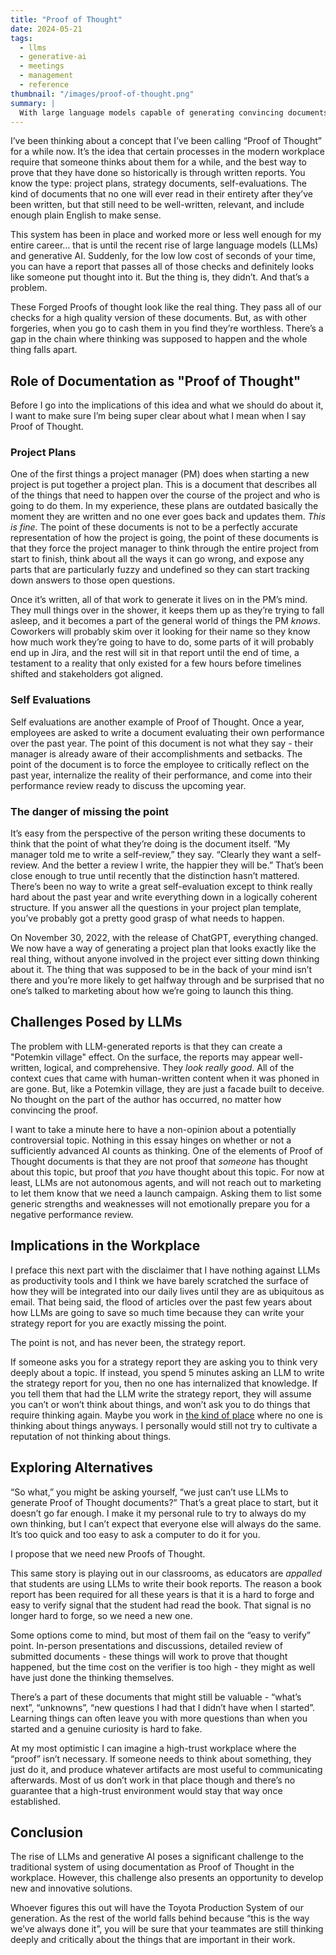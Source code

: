 ```yaml
---
title: "Proof of Thought"
date: 2024-05-21
tags:
  - llms
  - generative-ai
  - meetings
  - management
  - reference
thumbnail: "/images/proof-of-thought.png"
summary: |
  With large language models capable of generating convincing documents without real thought, this insightful article explores the critical need for new "Proofs of Thought" to ensure genuine intellectual engagement and prevent workplace processes from becoming mere facades.
---
```

I’ve been thinking about a concept that I’ve been calling “Proof of Thought” for a while now. It’s the idea that certain processes in the modern workplace require that someone thinks about them for a while, and the best way to prove that they have done so historically is through written reports. You know the type: project plans, strategy documents, self-evaluations. The kind of documents that no one will ever read in their entirety after they’ve been written, but that still need to be well-written, relevant, and include enough plain English to make sense.

This system has been in place and worked more or less well enough for my entire career… that is until the recent rise of large language models (LLMs) and generative AI. Suddenly, for the low low cost of seconds of your time, you can have a report that passes all of those checks and definitely looks like someone put thought into it. But the thing is, they didn’t. And that’s a problem.

These Forged Proofs of thought look like the real thing. They pass all of our checks for a high quality version of these documents. But, as with other forgeries, when you go to cash them in you find they’re worthless. There’s a gap in the chain where thinking was supposed to happen and the whole thing falls apart.

## Role of Documentation as "Proof of Thought"

Before I go into the implications of this idea and what we should do about it, I want to make sure I’m being super clear about what I mean when I say Proof of Thought.

### Project Plans

One of the first things a project manager (PM) does when starting a new project is put together a project plan. This is a document that describes all of the things that need to happen over the course of the project and who is going to do them. In my experience, these plans are outdated basically the moment they are written and no one ever goes back and updates them. _This is fine._ The point of these documents is not to be a perfectly accurate representation of how the project is going, the point of these documents is that they force the project manager to think through the entire project from start to finish, think about all the ways it can go wrong, and expose any parts that are particularly fuzzy and undefined so they can start tracking down answers to those open questions.

Once it’s written, all of that work to generate it lives on in the PM’s mind. They mull things over in the shower, it keeps them up as they’re trying to fall asleep, and it becomes a part of the general world of things the PM _knows_. Coworkers will probably skim over it looking for their name so they know how much work they’re going to have to do, some parts of it will probably end up in Jira, and the rest will sit in that report until the end of time, a testament to a reality that only existed for a few hours before timelines shifted and stakeholders got aligned.

### Self Evaluations

Self evaluations are another example of Proof of Thought. Once a year, employees are asked to write a document evaluating their own performance over the past year. The point of this document is not what they say - their manager is already aware of their accomplishments and setbacks. The point of the document is to force the employee to critically reflect on the past year, internalize the reality of their performance, and come into their performance review ready to discuss the upcoming year.

### The danger of missing the point

It’s easy from the perspective of the person writing these documents to think that the point of what they’re doing is the document itself. “My manager told me to write a self-review,” they say. “Clearly they want a self-review. And the better a review I write, the happier they will be.” That’s been close enough to true until recently that the distinction hasn’t mattered. There’s been no way to write a great self-evaluation except to think really hard about the past year and write everything down in a logically coherent structure. If you answer all the questions in your project plan template, you’ve probably got a pretty good grasp of what needs to happen.

On November 30, 2022, with the release of ChatGPT, everything changed. We now have a way of generating a project plan that looks exactly like the real thing, without anyone involved in the project ever sitting down thinking about it. The thing that was supposed to be in the back of your mind isn’t there and you’re more likely to get halfway through and be surprised that no one’s talked to marketing about how we’re going to launch this thing.

## Challenges Posed by LLMs

The problem with LLM-generated reports is that they can create a "Potemkin village" effect. On the surface, the reports may appear well-written, logical, and comprehensive. They _look really good_. All of the context cues that came with human-written content when it was phoned in are gone. But, like a Potemkin village, they are just a facade built to deceive. No thought on the part of the author has occurred, no matter how convincing the proof.

I want to take a minute here to have a non-opinion about a potentially controversial topic. Nothing in this essay hinges on whether or not a sufficiently advanced AI counts as thinking. One of the elements of Proof of Thought documents is that they are not proof that _someone_ has thought about this topic, but proof that _you_ have thought about this topic. For now at least, LLMs are not autonomous agents, and will not reach out to marketing to let them know that we need a launch campaign. Asking them to list some generic strengths and weaknesses will not emotionally prepare you for a negative performance review.

## Implications in the Workplace

I preface this next part with the disclaimer that I have nothing against LLMs as productivity tools and I think we have barely scratched the surface of how they will be integrated into our daily lives until they are as ubiquitous as email. That being said, the flood of articles over the past few years about how LLMs are going to save so much time because they can write your strategy report for you are exactly missing the point.

The point is not, and has never been, the strategy report.

If someone asks you for a strategy report they are asking you to think very deeply about a topic. If instead, you spend 5 minutes asking an LLM to write the strategy report for you, then no one has internalized that knowledge. If you tell them that had the LLM write the strategy report, they will assume you can’t or won’t think about things, and won’t ask you to do things that require thinking again. Maybe you work in [the kind of place](https://www.goodreads.com/book/show/34466958-bullshit-jobs) where no one is thinking about things anyways. I personally would still not try to cultivate a reputation of not thinking about things.

## Exploring Alternatives

“So what,” you might be asking yourself, “we just can’t use LLMs to generate Proof of Thought documents?” That’s a great place to start, but it doesn’t go far enough. I make it my personal rule to try to always do my own thinking, but I can’t expect that everyone else will always do the same. It’s too quick and too easy to ask a computer to do it for you.

I propose that we need new Proofs of Thought.

This same story is playing out in our classrooms, as educators are _appalled_ that students are using LLMs to write their book reports. The reason a book report has been required for all these years is that it is a hard to forge and easy to verify signal that the student had read the book. That signal is no longer hard to forge, so we need a new one.

Some options come to mind, but most of them fail on the “easy to verify” point. In-person presentations and discussions, detailed review of submitted documents - these things will work to prove that thought happened, but the time cost on the verifier is too high - they might as well have just done the thinking themselves.

There’s a part of these documents that might still be valuable - “what’s next”, “unknowns”, “new questions I had that I didn’t have when I started”. Learning things can often leave you with more questions than when you started and a genuine curiosity is hard to fake.

At my most optimistic I can imagine a high-trust workplace where the “proof” isn’t necessary. If someone needs to think about something, they just do it, and produce whatever artifacts are most useful to communicating afterwards. Most of us don’t work in that place though and there’s no guarantee that a high-trust environment would stay that way once established.

## Conclusion

The rise of LLMs and generative AI poses a significant challenge to the traditional system of using documentation as Proof of Thought in the workplace. However, this challenge also presents an opportunity to develop new and innovative solutions.

Whoever figures this out will have the Toyota Production System of our generation. As the rest of the world falls behind because “this is the way we’ve always done it”, you will be sure that your teammates are still thinking deeply and critically about the things that are important in their work.